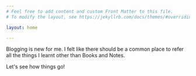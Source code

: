 ```yaml
---
# Feel free to add content and custom Front Matter to this file.
# To modify the layout, see https://jekyllrb.com/docs/themes/#overriding-theme-defaults

layout: home

---
```


Blogging is new for me. I felt like there should be a common place to refer all the things I learnt other than Books and Notes. 

Let's see how things go!